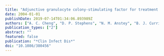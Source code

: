 ```yaml
---
title: "Adjunctive granulocyte colony-stimulating factor for treatment of septic shock due to melioidosis"
date: 2004-01-01
publishDate: 2019-07-14T01:34:06.893989Z
authors: ["A. C. Cheng", "D. P. Stephens", "N. M. Anstey", "B. J. Currie"]
publication_types: ["2"]
abstract: ""
featured: false
publication: "*Clin Infect Dis*"
doi: "10.1086/380456"
---
```


